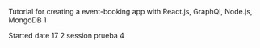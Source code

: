 Tutorial for creating a event-booking app with React.js, GraphQl, Node.js, MongoDB
1

Started date 17
2 session prueba 4

